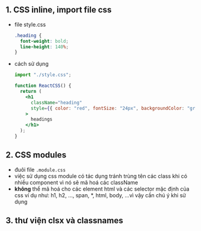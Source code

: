 ## 1. CSS inline, import file css

- file style.css

  ```css
  .heading {
    font-weight: bold;
    line-height: 140%;
  }
  ```

- cách sử dụng

  ```jsx
  import "./style.css";

  function ReactCSS() {
    return (
      <h1
        className="heading"
        style={{ color: "red", fontSize: "24px", backgroundColor: "gray" }}
      >
        headings
      </h1>
    );
  }
  ```

## 2. CSS modules

- đuôi file `.module.css`
- việc sử dụng css module có tác dụng tránh trùng tên các class khi có nhiều component vì nó sẽ mã hoá các className
- **không** thể mã hoá cho các element html và các selector mặc định của css ví dụ như: h1, h2, ..., span, \*, html, body, ...vì vậy cần chú ý khi sử dụng


## 3. thư viện clsx và classnames